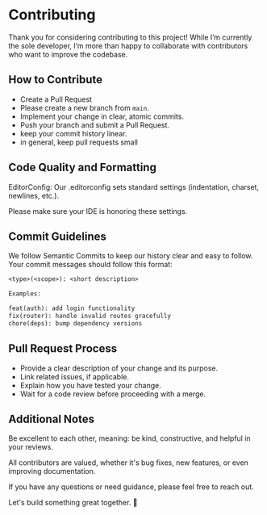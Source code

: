 # Contributing

Thank you for considering contributing to this project!
While I’m currently the sole developer, I’m more than happy to collaborate with
contributors who want to improve the codebase.

## How to Contribute

- Create a Pull Request
- Please create a new branch from `main`.
- Implement your change in clear, atomic commits.
- Push your branch and submit a Pull Request.
- keep your commit history linear.
- in general, keep pull requests small

## Code Quality and Formatting

EditorConfig: Our .editorconfig sets standard settings
(indentation, charset, newlines, etc.).

Please make sure your IDE is honoring these settings.

## Commit Guidelines

We follow Semantic Commits to keep our history clear and easy to follow.
Your commit messages should follow this format:

```txt
<type>(<scope>): <short description>

Examples:

feat(auth): add login functionality
fix(router): handle invalid routes gracefully
chore(deps): bump dependency versions
```

## Pull Request Process

- Provide a clear description of your change and its purpose.
- Link related issues, if applicable.
- Explain how you have tested your change.
- Wait for a code review before proceeding with a merge.

## Additional Notes

Be excellent to each other, meaning:
be kind, constructive, and helpful in your reviews.

All contributors are valued, whether it's bug fixes, new features, or even improving documentation.

If you have any questions or need guidance, please feel free to reach out.

Let's build something great together. 💖

